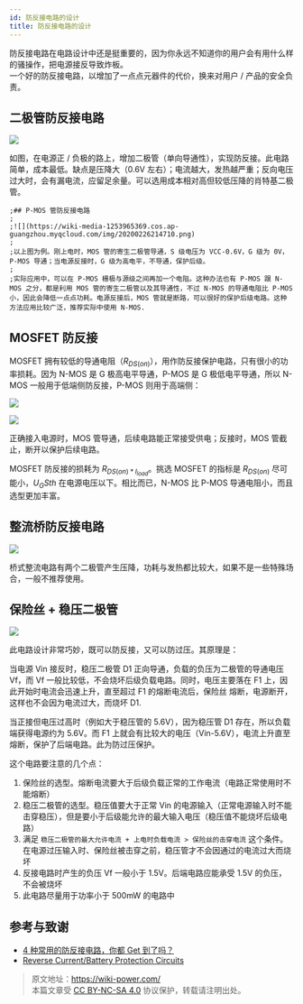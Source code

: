 ```yaml
---
id: 防反接电路的设计
title: 防反接电路的设计
---
```


防反接电路在电路设计中还是挺重要的，因为你永远不知道你的用户会有用什么样的骚操作，把电源接反导致炸板。  
一个好的防反接电路，以增加了一点点元器件的代价，换来对用户 / 产品的安全负责。

## 二极管防反接电路

![](https://wiki-media-1253965369.cos.ap-guangzhou.myqcloud.com/img/20211201155111.png)

如图，在电源正 / 负极的路上，增加二极管（单向导通性），实现防反接。此电路简单，成本最低。缺点是压降大（0.6V 左右）；电流越大，发热越严重；反向电压过大时，会有漏电流，应留足余量。可以选用成本相对高但较低压降的肖特基二极管。

```
;## P-MOS 管防反接电路
;
;![](https://wiki-media-1253965369.cos.ap-guangzhou.myqcloud.com/img/20200226214710.png)
;
;以上图为例。刚上电时，MOS 管的寄生二极管导通，S 级电压为 VCC-0.6V，G 级为 0V，P-MOS 导通；当电源反接时，G 级为高电平，不导通，保护后级。
;
;实际应用中，可以在 P-MOS 栅极与源级之间再加一个电阻。这种办法也有 P-MOS 跟 N-MOS 之分，都是利用 MOS 管的寄生二极管以及其导通性，不过 N-MOS 的导通电阻比 P-MOS 小，因此会降低一点点功耗。电源反接后，MOS 管就是断路，可以很好的保护后级电路。这种方法应用比较广泛，推荐实际中使用 N-MOS.
```

## MOSFET 防反接

MOSFET 拥有较低的导通电阻（$R_{DS(on)}$），用作防反接保护电路，只有很小的功率损耗。因为 N-MOS 是 G 极高电平导通，P-MOS 是 G 极低电平导通，所以 N-MOS 一般用于低端侧防反接，P-MOS 则用于高端侧：

![](https://wiki-media-1253965369.cos.ap-guangzhou.myqcloud.com/img/20211201152709.png)

![](https://wiki-media-1253965369.cos.ap-guangzhou.myqcloud.com/img/20211201152720.png)

正确接入电源时，MOS 管导通，后续电路能正常接受供电；反接时，MOS 管截止，断开以保护后续电路。

MOSFET 防反接的损耗为 $R_{DS(on) * I_{load}}$。挑选 MOSFET 的指标是 $R_{DS(on)}$ 尽可能小，$U_GS{th}$ 在电源电压以下。相比而已，N-MOS 比 P-MOS 导通电阻小，而且选型更加丰富。

## 整流桥防反接电路

![](https://wiki-media-1253965369.cos.ap-guangzhou.myqcloud.com/img/20200226220430.png)

桥式整流电路有两个二极管产生压降，功耗与发热都比较大，如果不是一些特殊场合，一般不推荐使用。

## 保险丝 + 稳压二极管

![](https://wiki-media-1253965369.cos.ap-guangzhou.myqcloud.com/img/20200226220653.png)

此电路设计非常巧妙，既可以防反接，又可以防过压。其原理是：

当电源 Vin 接反时，稳压二极管 D1 正向导通，负载的负压为二极管的导通电压 Vf，而 Vf 一般比较低，不会烧坏后级负载电路。同时，电压主要落在 F1 上，因此开始时电流会迅速上升，直至超过 F1 的熔断电流后，保险丝 熔断，电源断开，这样也不会因为电流过大，而烧坏 D1.

当正接但电压过高时（例如大于稳压管的 5.6V），因为稳压管 D1 存在，所以负载端获得电源约为 5.6V。而 F1 上就会有比较大的电压（Vin-5.6V），电流上升直至熔断，保护了后端电路。此为防过压保护。

这个电路要注意的几个点：

1. 保险丝的选型。熔断电流要大于后级负载正常的工作电流（电路正常使用时不能熔断）
2. 稳压二极管的选型。稳压值要大于正常 Vin 的电源输入（正常电源输入时不能击穿稳压），但是要小于后级能允许的最大输入电压（稳压值不能烧坏后级电路）
3. 满足 `稳压二极管的最大允许电流 + 上电时负载电流 > 保险丝的击穿电流` 这个条件。在电源过压输入时、保险丝被击穿之前，稳压管才不会因通过的电流过大而烧坏
4. 反接电路时产生的负压 Vf 一般小于 1.5V。后端电路应能承受 1.5V 的负压，不会被烧坏
5. 此电路尽量用于功率小于 500mW 的电路中

## 参考与致谢

- [4 种常用的防反接电路，你都 Get 到了吗？](https://mp.weixin.qq.com/s?__biz=MzI4NTQ4NTA3NA==&mid=2247488589&idx=1&sn=74aa6b74d214ac69729d64b525740f80&chksm=ebea2530dc9dac26a8e74a9f100e8a809d784ad25e6b21c0c546f56d09ba8ba8dca17549e0f6&mpshare=1&scene=1&srcid=0226oplrUSzm6gc9CByvmgA8&sharer_sharetime=1582713417799&sharer_shareid=57baeb2b96d0cff9b17ac2c15b36602b&key=41c07c1199c0727c4030cc712f41de6d8a0e4db2516999aaa98854f2019a9adfe9a6e2f89a840d15c3ae1c3560f741b592f9b412994ae690bb777310a2b497bfa438831d7bf2da52fc89cc19bbc0d467&ascene=1&uin=MTk5MDUwOTA0Mg%3D%3D&devicetype=Windows+10&version=62080079&lang=zh_CN&exportkey=Azacss9x1N9t3FWOKDTbFKA%3D&pass_ticket=%2B%2Fs5mqUBkUbYMJV1cZ6LLdT4rpwnoGiQAvz1QyQpMhfrKWb9GbpDgnop6Filiqkd)
- [Reverse Current/Battery Protection Circuits](https://www.ti.com/lit/an/slva139/slva139.pdf?ts=1638334707859)

> 原文地址：<https://wiki-power.com/>  
> 本篇文章受 [CC BY-NC-SA 4.0](https://creativecommons.org/licenses/by/4.0/deed.zh) 协议保护，转载请注明出处。
